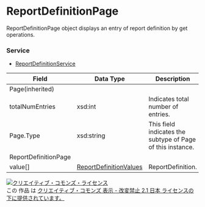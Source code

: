 # ReportDefinitionPage
ReportDefinitionPage object displays an entry of report definition by get operations.
### Service
+ [ReportDefinitionService](../services/ReportDefinitionService.md)

| Field | Data Type | Description | 
|---|---|---|
| Page(inherited)|||
| totalNumEntries| xsd:int| Indicates total number of entries. |
| Page.Type| xsd:string| This field indicates the subtype of Page of this instance. |
| ReportDefinitionPage|||
| value[]| <a href="./ReportDefinitionValues.md">ReportDefinitionValues</a>| ReportDefinition. |
<a rel="license" href="http://creativecommons.org/licenses/by-nd/2.1/jp/"><img alt="クリエイティブ・コモンズ・ライセンス" style="border-width:0" src="https://i.creativecommons.org/l/by-nd/2.1/jp/88x31.png" /></a><br />この 作品 は <a rel="license" href="http://creativecommons.org/licenses/by-nd/2.1/jp/">クリエイティブ・コモンズ 表示 - 改変禁止 2.1 日本 ライセンスの下に提供されています。</a>
